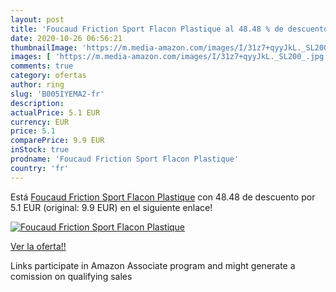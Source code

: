 ```yaml
---
layout: post
title: 'Foucaud Friction Sport Flacon Plastique al 48.48 % de descuento'
date: 2020-10-26 06:56:21
thumbnailImage: 'https://m.media-amazon.com/images/I/31z7+qyyJkL._SL200_.jpg'
images: [ 'https://m.media-amazon.com/images/I/31z7+qyyJkL._SL200_.jpg' ]
comments: true
category: ofertas
author: ring
slug: 'B005IYEMA2-fr'
description:
actualPrice: 5.1 EUR
currency: EUR
price: 5.1
comparePrice: 9.9 EUR
inStock: true
prodname: 'Foucaud Friction Sport Flacon Plastique'
country: 'fr'
---
```


Está [Foucaud Friction Sport Flacon Plastique](https://www.amazon.fr/dp/B005IYEMA2/?tag=tolees0d-21) con 48.48 de descuento por 5.1 EUR (original: 9.9 EUR) en el siguiente enlace!

[![Foucaud Friction Sport Flacon Plastique](https://m.media-amazon.com/images/I/31z7+qyyJkL._SL200_.jpg)](https://www.amazon.fr/dp/B005IYEMA2/?tag=tolees0d-21)

[Ver la oferta!!](https://www.amazon.fr/dp/B005IYEMA2/?tag=tolees0d-21)

Links participate in Amazon Associate program and might generate a comission on qualifying sales


